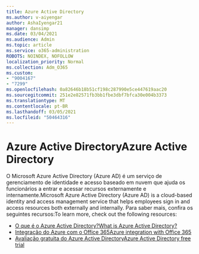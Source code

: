 ```yaml
---
title: Azure Active Directory
ms.author: v-aiyengar
author: AshaIyengar21
manager: dansimp
ms.date: 03/04/2021
ms.audience: Admin
ms.topic: article
ms.service: o365-administration
ROBOTS: NOINDEX, NOFOLLOW
localization_priority: Normal
ms.collection: Adm_O365
ms.custom:
- "9004167"
- "7299"
ms.openlocfilehash: 0a82646b18b51cf198c287990e5ce447619aac20
ms.sourcegitcommit: 251e2e82571fb3bb1fbe3dbf7bfca30e004b3373
ms.translationtype: MT
ms.contentlocale: pt-BR
ms.lasthandoff: 03/05/2021
ms.locfileid: "50464316"
---
```

# <a name="azure-active-directory"></a><span data-ttu-id="f1dd2-102">Azure Active Directory</span><span class="sxs-lookup"><span data-stu-id="f1dd2-102">Azure Active Directory</span></span>

<span data-ttu-id="f1dd2-103">O Microsoft Azure Active Directory (Azure AD) é um serviço de gerenciamento de identidade e acesso baseado em nuvem que ajuda os funcionários a entrar e acessar recursos externamente e internamente.</span><span class="sxs-lookup"><span data-stu-id="f1dd2-103">Microsoft Azure Active Directory (Azure AD) is a cloud-based identity and access management service that helps employees sign in and access resources both externally and internally.</span></span> <span data-ttu-id="f1dd2-104">Para saber mais, confira os seguintes recursos:</span><span class="sxs-lookup"><span data-stu-id="f1dd2-104">To learn more, check out the following resources:</span></span>

- [<span data-ttu-id="f1dd2-105">O que é o Azure Active Directory?</span><span class="sxs-lookup"><span data-stu-id="f1dd2-105">What is Azure Active Directory?</span></span>](https://go.microsoft.com/fwlink/?linkid=2081145)
- [<span data-ttu-id="f1dd2-106">Integração do Azure com o Office 365</span><span class="sxs-lookup"><span data-stu-id="f1dd2-106">Azure integration with Office 365</span></span>](https://go.microsoft.com/fwlink/?linkid=2081218)
- [<span data-ttu-id="f1dd2-107">Avaliação gratuita do Azure Active Directory</span><span class="sxs-lookup"><span data-stu-id="f1dd2-107">Azure Active Directory free trial</span></span>](https://go.microsoft.com/fwlink/?linkid=2081144)
